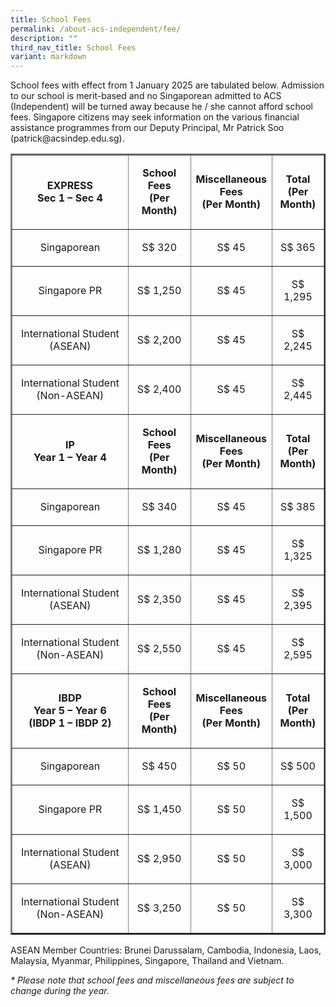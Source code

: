 ```yaml
---
title: School Fees
permalink: /about-acs-independent/fee/
description: ""
third_nav_title: School Fees
variant: markdown
---
```

<p>School fees with effect from 1 January 2025 are tabulated below. Admission to our school is merit-based and no Singaporean admitted to ACS (Independent) will be turned away because he / she cannot afford school fees. Singapore citizens may seek information on the various financial assistance programmes from our Deputy Principal, Mr Patrick Soo (patrick@acsindep.edu.sg).</p>

<table width="100%" border="2">
<tbody>
<tr>
<td width="40%" style="text-align: center;">
<p><strong>EXPRESS</strong><br> <strong>Sec 1 – Sec 4</strong></p>
</td>
<td width="21%" style="text-align: center;">
<p><strong>School Fees<br> (Per Month)</strong></p>
</td>
<td width="20%" style="text-align: center;">
<p><strong>Miscellaneous Fees<br> (Per Month)</strong></p>
</td>
<td width="17%" style="text-align: center;">
<p><strong>Total<br> (Per Month)</strong></p>
</td>
</tr>
<tr>
<td width="40%" style="text-align: center;">
<p>Singaporean</p>
</td>
<td width="21%" style="text-align: center;">
<p>S$&nbsp;320</p>
</td>
<td width="20%" style="text-align: center;">
<p>S$ 45</p>
</td>
<td width="17%" style="text-align: center;">
<p>S$&nbsp;365</p>
</td>
</tr>
<tr>
<td width="40%" style="text-align: center;">
<p>Singapore PR</p>
</td>
<td width="21%" style="text-align: center;">
<p>S$ 1,250</p>
</td>
<td width="20%" style="text-align: center;">
<p>S$ 45</p>
</td>
<td width="17%" style="text-align: center;">
<p>S$ 1,295</p>
</td>
</tr>
<tr>
<td width="40%" style="text-align: center;">
<p>International Student (ASEAN)</p>
</td>
<td width="21%" style="text-align: center;">
<p>S$ 2,200</p>
</td>
<td width="20%" style="text-align: center;">
<p>S$ 45</p>
</td>
<td width="17%" style="text-align: center;">
<p>S$ 2,245</p>
</td>
</tr>
<tr>
<td width="40%" style="text-align: center;">
<p>International Student (Non-ASEAN)</p>
</td>
<td width="21%" style="text-align: center;">
<p>S$ 2,400</p>
</td>
<td width="20%" style="text-align: center;">
<p>S$ 45</p>
</td>
<td width="17%" style="text-align: center;">
<p>S$ 2,445</p>
</td>
</tr>
<tr>
<td width="40%" style="text-align: center;">
<p><strong>IP<br> Year 1 – Year 4</strong></p>
</td>
<td width="21%" style="text-align: center;">
<p><strong>School Fees<br> (Per Month)</strong></p>
</td>
<td width="20%" style="text-align: center;">
<p><strong>Miscellaneous Fees<br> (Per Month)</strong></p>
</td>
<td width="17%" style="text-align: center;">
<p><strong>Total<br> (Per Month)</strong></p>
</td>
</tr>
<tr>
<td width="40%" style="text-align: center;">
<p>Singaporean</p>
</td>
<td width="21%" style="text-align: center;">
<p>S$ 340</p>
</td>
<td width="20%" style="text-align: center;">
<p>S$ 45</p>
</td>
<td width="17%" style="text-align: center;">
<p>S$&nbsp;385</p>
</td>
</tr>
<tr>
<td width="40%" style="text-align: center;">
<p>Singapore PR</p>
</td>
<td width="21%" style="text-align: center;">
<p>S$ 1,280</p>
</td>
<td width="20%" style="text-align: center;">
<p>S$ 45</p>
</td>
<td width="17%" style="text-align: center;">
<p>S$ 1,325</p>
</td>
</tr>
<tr>
<td width="40%" style="text-align: center;">
<p>International Student (ASEAN)</p>
</td>
<td width="21%" style="text-align: center;">
<p>S$ 2,350</p>
</td>
<td width="20%" style="text-align: center;">
<p>S$ 45</p>
</td>
<td width="17%" style="text-align: center;">
<p>S$ 2,395</p>
</td>
</tr>
<tr>
<td width="40%" style="text-align: center;">
<p>International Student (Non-ASEAN)</p>
</td>
<td width="21%" style="text-align: center;">
<p>S$ 2,550</p>
</td>
<td width="20%" style="text-align: center;">
<p>S$ 45</p>
</td>
<td width="17%" style="text-align: center;">
<p>S$ 2,595</p>
</td>
</tr>
<tr>
<td width="40%" style="text-align: center;">
<p><strong>IBDP<br> Year 5 – Year 6<br> (IBDP 1 – IBDP 2)</strong></p>
</td>
<td width="21%" style="text-align: center;">
<p><strong>School Fees<br> (Per Month)</strong></p>
</td>
<td width="20%" style="text-align: center;">
<p><strong>Miscellaneous Fees<br> (Per Month)</strong></p>
</td>
<td width="17%" style="text-align: center;">
<p><strong>Total<br> (Per Month)</strong></p>
</td>
</tr>
<tr>
<td width="40%" style="text-align: center;">
<p>Singaporean</p>
</td>
<td width="21%" style="text-align: center;">
<p>S$ 450</p>
</td>
<td width="20%" style="text-align: center;">
<p>S$ 50</p>
</td>
<td width="17%" style="text-align: center;">
<p>S$&nbsp;500</p>
</td>
</tr>
<tr>
<td width="40%" style="text-align: center;">
<p>Singapore PR</p>
</td>
<td width="21%" style="text-align: center;">
<p>S$ 1,450</p>
</td>
<td width="20%" style="text-align: center;">
<p>S$ 50</p>
</td>
<td width="17%" style="text-align: center;">
<p>S$ 1,500</p>
</td>
</tr>
<tr>
<td width="40%" style="text-align: center;">
<p>International Student (ASEAN)</p>
</td>
<td width="21%" style="text-align: center;">
<p>S$ 2,950</p>
</td>
<td width="20%" style="text-align: center;">
<p>S$ 50</p>
</td>
<td width="17%" style="text-align: center;">
<p>S$ 3,000</p>
</td>
</tr>
<tr>
<td width="40%" style="text-align: center;">
<p>International Student (Non-ASEAN)</p>
</td>
<td width="21%" style="text-align: center;">
<p>S$ 3,250</p>
</td>
<td width="20%" style="text-align: center;">
<p>S$ 50</p>
</td>
<td width="17%" style="text-align: center;">
<p>S$ 3,300</p>
</td>
</tr>
</tbody>
</table>
<p>ASEAN Member Countries: Brunei Darussalam, Cambodia, Indonesia, Laos, Malaysia, Myanmar, Philippines, Singapore, Thailand and Vietnam.</p>
<p><em>* Please note that school fees and miscellaneous fees are subject to change during the year.</em></p>